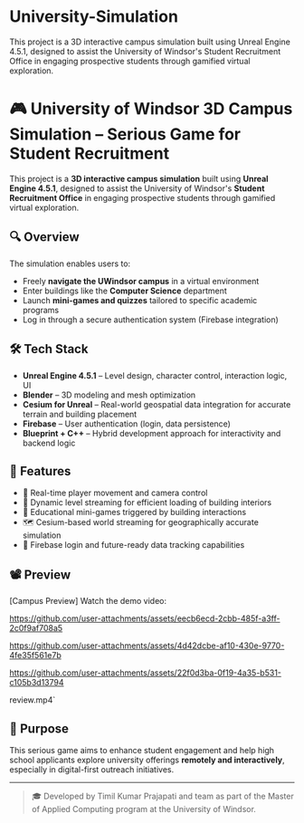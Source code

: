 # University-Simulation
This project is a 3D interactive campus simulation built using Unreal Engine 4.5.1, designed to assist the University of Windsor's Student Recruitment Office in engaging prospective students through gamified virtual exploration.

# 🎮 University of Windsor 3D Campus Simulation – Serious Game for Student Recruitment

This project is a **3D interactive campus simulation** built using **Unreal Engine 4.5.1**, designed to assist the University of Windsor's **Student Recruitment Office** in engaging prospective students through gamified virtual exploration.

## 🔍 Overview
The simulation enables users to:
- Freely **navigate the UWindsor campus** in a virtual environment
- Enter buildings like the **Computer Science** department
- Launch **mini-games and quizzes** tailored to specific academic programs
- Log in through a secure authentication system (Firebase integration)

## 🛠️ Tech Stack
- **Unreal Engine 4.5.1** – Level design, character control, interaction logic, UI
- **Blender** – 3D modeling and mesh optimization
- **Cesium for Unreal** – Real-world geospatial data integration for accurate terrain and building placement
- **Firebase** – User authentication (login, data persistence)
- **Blueprint + C++** – Hybrid development approach for interactivity and backend logic

## 🧩 Features
- 🔄 Real-time player movement and camera control
- 🏢 Dynamic level streaming for efficient loading of building interiors
- 🧠 Educational mini-games triggered by building interactions
- 🗺️ Cesium-based world streaming for geographically accurate simulation
- 🔐 Firebase login and future-ready data tracking capabilities

## 📽️ Preview
[Campus Preview]
Watch the demo video:

https://github.com/user-attachments/assets/eecb6ecd-2cbb-485f-a3ff-2c0f9af708a5


https://github.com/user-attachments/assets/4d42dcbe-af10-430e-9770-4fe35f561e7b


https://github.com/user-attachments/assets/22f0d3ba-0f19-4a35-b531-c105b3d13794


review.mp4`

## 🚀 Purpose
This serious game aims to enhance student engagement and help high school applicants explore university offerings **remotely and interactively**, especially in digital-first outreach initiatives.

---

> 🎓 Developed by Timil Kumar Prajapati and team as part of the Master of Applied Computing program at the University of Windsor.

